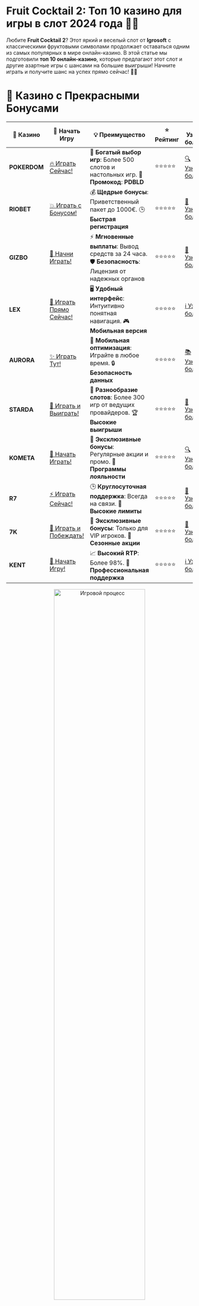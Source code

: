 # **Fruit Cocktail 2: Топ 10 казино для игры в слот 2024 года 🍒🍊**

Любите **Fruit Cocktail 2**? Этот яркий и веселый слот от **Igrosoft** с классическими фруктовыми символами продолжает оставаться одним из самых популярных в мире онлайн-казино. В этой статье мы подготовили **топ 10 онлайн-казино**, которые предлагают этот слот и другие азартные игры с шансами на большие выигрыши! Начните играть и получите шанс на успех прямо сейчас! 🎰💥

# 🌟 Казино с Прекрасными Бонусами

| 🎲 **Казино** | 🔗 **Начать Игру** | 💡 **Преимущество** | ⭐ **Рейтинг** | 🔗 **Узнать больше** | 🆕 **Новая информация** |
|--------------|---------------------|---------------------|----------------|----------------------|-------------------------|
| **POKERDOM**  | [🔥 Играть Сейчас!](https://brandplay.link/4k77v2yx) | 🎉 **Богатый выбор игр**: Более 500 слотов и настольных игр. 🎁 **Промокод**: **PDBLD** | ⭐⭐⭐⭐⭐ | [🔍 Узнать больше](https://brandplay.link/4k77v2yx) | 🏆 **Победители турниров** получают эксклюзивные подарки! |
| **RIOBET**    | [💥 Играть с Бонусом!](https://brandplay.link/7xBLTPyj) | 💰 **Щедрые бонусы**: Приветственный пакет до 1000€. 🕒 **Быстрая регистрация** | ⭐⭐⭐⭐⭐ | [📖 Узнать больше](https://brandplay.link/7xBLTPyj) | 💬 **Поддержка 24/7** для комфортной игры в любое время! |
| **GIZBO**     | [🚀 Начни Играть!](https://brandplay.link/bprXw4YV) | ⚡ **Мгновенные выплаты**: Вывод средств за 24 часа. 🛡️ **Безопасность**: Лицензия от надежных органов | ⭐⭐⭐⭐⭐ | [📝 Узнать больше](https://brandplay.link/bprXw4YV) | 🔒 **SSL-шифрование** для максимальной безопасности данных игроков. |
| **LEX**       | [💎 Играть Прямо Сейчас!](https://brandplay.link/zW4hdDFV) | 🖥️ **Удобный интерфейс**: Интуитивно понятная навигация. 🎮 **Мобильная версия** | ⭐⭐⭐⭐⭐ | [ℹ️ Узнать больше](https://brandplay.link/zW4hdDFV) | 📱 **Поддержка всех мобильных устройств** для удобства игры в любом месте. |
| **AURORA**    | [✨ Играть Тут!](https://10trafic-stat2.com/click/668546556bcc6313411604bd/6766/13032/subaccount) | 📱 **Мобильная оптимизация**: Играйте в любое время. 🔒 **Безопасность данных** | ⭐⭐⭐⭐⭐ | [📚 Узнать больше](https://10trafic-stat2.com/click/668546556bcc6313411604bd/6766/13032/subaccount) | 🌍 **Международная лицензия** на деятельность в разных странах. |
| **STARDА**    | [🎉 Играть и Выиграть!](https://brandplay.link/fB7xwRFL) | 🎰 **Разнообразие слотов**: Более 300 игр от ведущих провайдеров. 🏆 **Высокие выигрыши** | ⭐⭐⭐⭐⭐ | [🔎 Узнать больше](https://brandplay.link/fB7xwRFL) | 🎉 **Ежемесячные турниры** с крупными призами! |
| **KOMETA**    | [🎁 Начать Играть!](https://brandplay.link/8ZymQJV8) | 🎁 **Эксклюзивные бонусы**: Регулярные акции и промо. 🔄 **Программы лояльности** | ⭐⭐⭐⭐⭐ | [🔍 Узнать больше](https://brandplay.link/8ZymQJV8) | 🌟 **Персонализированные предложения** для долгосрочных игроков. |
| **R7**        | [⚡ Играть Сейчас!](https://brandplay.link/bMd3Yjsw) | 🕒 **Круглосуточная поддержка**: Всегда на связи. 💸 **Высокие лимиты** | ⭐⭐⭐⭐⭐ | [📖 Узнать больше](https://brandplay.link/bMd3Yjsw) | 🎯 **Рейтинг игроков** для лучших участников. |
| **7K**        | [🎯 Играть и Побеждать!](https://brandplay.link/BvQyFShp) | 🌟 **Эксклюзивные бонусы**: Только для VIP игроков. 🎉 **Сезонные акции** | ⭐⭐⭐⭐⭐ | [📝 Узнать больше](https://brandplay.link/BvQyFShp) | 🥇 **Особые привилегии** для постоянных игроков. |
| **KENT**      | [🔑 Начать Игру!](https://brandplay.link/Fv2WP3js) | 📈 **Высокий RTP**: Более 98%. 💼 **Профессиональная поддержка** | ⭐⭐⭐⭐⭐ | [ℹ️ Узнать больше](https://brandplay.link/Fv2WP3js) | 💬 **Поддержка на нескольких языках** для удобства игроков. |

<div align="center"> <img src="https://i.pinimg.com/originals/1d/b3/25/1db325483acbe642c6d4e6fdd73a4988.gif" alt="Игровой процесс" width="70%"> </div>
---

# 🚀 Быстрые Выигрыши и Поддержка

| 🎲 **Казино** | 🔗 **Начать Игру** | 💡 **Преимущество** | ⭐ **Рейтинг** | 🔗 **Узнать больше** | 🆕 **Новая информация** |
|--------------|---------------------|---------------------|----------------|----------------------|-------------------------|
| **GAMA**      | [🎯 Играть Прямо Сейчас!](https://brandplay.link/j6NMKsDz) | 🔍 **Интуитивный интерфейс**: Легкость использования. 🏅 **Престижные турниры** | ⭐⭐⭐⭐☆ | [🔎 Узнать больше](https://brandplay.link/j6NMKsDz) | 🏆 **Турниры с большими призами** каждый месяц. |
| **ONION**     | [💥 Играть и Выигрывать!](https://brandplay.link/zBGRVpQ9) | 🤑 **Низкие ставки**: Идеально для начинающих. 🔄 **Быстрые выводы** | ⭐⭐⭐⭐☆ | [🔍 Узнать больше](https://brandplay.link/zBGRVpQ9) | 🎮 **Казино для новичков** с простыми правилами. |
| **ЧЕМПИОН**   | [🏅 Играть в Турнире!](https://temon-gter.cfd/go/lRq?p80412p304504pcc44t17455) | 🏅 **Лояльная программа**: Награды за активность. 🎁 **Ежемесячные бонусы** | ⭐⭐⭐⭐☆ | [📖 Узнать больше](https://temon-gter.cfd/go/lRq?p80412p304504pcc44t17455) | 🥇 **Турниры и лояльность** — каждый шаг вознаграждается. |
| **VAVADA**    | [🚀 Играть Без Ожидания!](https://vavadapartner.pro/?promo=ea5c9275-6854-4505-94fc-95ab18221945-linkb2) | 🚀 **Быстрая регистрация**: Начните играть мгновенно. 🔐 **Безопасные транзакции** | ⭐⭐⭐⭐☆ | [📝 Узнать больше](https://vavadapartner.pro/?promo=ea5c9275-6854-4505-94fc-95ab18221945-linkb2) | 🏆 **Программа для новых игроков** с бонусами за регистрацию. |
| **FRIENDS**   | [🎉 Играть и Развлекаться!](https://gofriends.mba/linkb2) | 🤝 **Социальные игры**: Играйте с друзьями. 🌐 **Мультиплатформенность** | ⭐⭐⭐⭐☆ | [ℹ️ Узнать больше](https://gofriends.mba/linkb2) | 🎮 **Играйте с друзьями** и зарабатывайте бонусы за совместные действия. |
| **1WIN**      | [⚡ Играть и Выигрывать!](https://brandplay.link/smXVpBbG) | 🏆 **Спортивные ставки**: Широкий выбор видов спорта. 💵 **Высокие коэффициенты** | ⭐⭐⭐⭐☆ | [📚 Узнать больше](https://brandplay.link/smXVpBbG) | ⚽ **Бонусы на спортивные ставки** для активных игроков. |
| **DRIP**      | [💥 Играть Сразу!](https://drp-ircp01.com/c07e6a3db) | 🌐 **Инновационные игры**: Новейшие игровые технологии. 🛡️ **Высокая безопасность** | ⭐⭐⭐⭐☆ | [🔎 Узнать больше](https://drp-ircp01.com/c07e6a3db) | 🔧 **Инновационные функции** для удобства игры. |
| **JOYCASINO** | [🎰 Играть И Побеждать!](https://rpc30.call2me.pro/?/ru/registration?apkpop=0&partner=p24970p3291217pc98f) | 🎁 **Приятные бонусы**: Ежедневные акции и подарки. 🕹️ **Разнообразие игр** | ⭐⭐⭐⭐☆ | [🔍 Узнать больше](https://rpc30.call2me.pro/?/ru/registration?apkpop=0&partner=p24970p3291217pc98f) | 🎉 **Щедрые фриспины** для новых игроков. |
| **PLAYFORTUNA** | [🔥 Играть С Бонусом!](https://fortunapromo.net/alt/playfortuna/registration?0dc4a9362a71feb7e3f165fb8e766f70) | 🎉 **Регулярные акции**: Бонусы, фриспины и многое другое. 🏅 **Турниры** | ⭐⭐⭐⭐☆ | [📚 Узнать больше](https://fortunapromo.net/alt/playfortuna/registration?0dc4a9362a71feb7e3f165fb8e766f70) | 🎯 **Выгодные предложения** на популярные игры. |
| **SYKAA**     | [💸 Играть Сейчас!](https://s-two-way.com/?source=linkb2&pid=30697) | 💸 **Доступные ставки**: Идеально для новичков. 🎁 **Щедрые бонусы** | ⭐⭐⭐⭐☆ | [🔍 Узнать больше](https://s-two-way.com/?source=linkb2&pid=30697) | 💥 **Акции с большими бонусами** для новичков и опытных игроков. |

<div align="center"> <img src="https://schaeffers-cdn.s3.amazonaws.com/images/default-source/schaeffers-cdn-images/default-images/sectors/bigstock-casino-gambling-concept-with-f-369012793.jpg?sfvrsn=493ad806_4" alt="Игровой процесс" width="70%"> </div>
---

# 💸 Казино с Привлекательными Программами Лояльности

| 🎲 **Казино** | 🔗 **Начать Игру** | 💡 **Преимущество** | ⭐ **Рейтинг** | 🔗 **Узнать больше** | 🆕 **Новая информация** |
|--------------|---------------------|---------------------|----------------|----------------------|-------------------------|
| **KOMETA**    | [🎯 Начни Играть!](https://brandplay.link/8ZymQJV8) | 🎁 **Эксклюзивные бонусы**: Регулярные акции и промо. 🔄 **Программы лояльности** | ⭐⭐⭐⭐⭐ | [🔍 Узнать больше](https://brandplay.link/8ZymQJV8) | 🌟 **Персонализированные предложения** для долгосрочных игроков. |
| **1Xslots**   | [🏅 Играть Прямо Сейчас!](https://brandplay.link/hSB1khtr) | 🎉 **Множество акций**: Еженедельные бонусы и турниры. 🛡️ **Безопасность** | ⭐⭐⭐⭐⭐ | [📚 Узнать больше](https://brandplay.link/hSB1khtr) | 🏅 **Награды за активность**: участники программы лояльности получают специальные привилегии. |
| **R7**        | [🚀 Играть Сейчас!](https://brandplay.link/bMd3Yjsw) | 🕒 **Круглосуточная поддержка**: Всегда на связи. 💸 **Высокие лимиты** | ⭐⭐⭐⭐⭐ | [📖 Узнать больше](https://brandplay.link/bMd3Yjsw) | 💬 **VIP-поддержка** для постоянных игроков с приоритетом. |

<div align="center"> <img src="https://i.pinimg.com/originals/1d/b3/25/1db325483acbe642c6d4e6fdd73a4988.gif" alt="Игровой процесс" width="70%"> </div>
---

---

## **1. POKERDOM – Играйте в Fruit Cocktail 2 с лучшими бонусами! 🃏💰**

**POKERDOM** — это казино, которое предлагает множество игр, включая **Fruit Cocktail 2**. Здесь вас ждут не только захватывающие слоты, но и щедрые бонусы, которые помогут вам увеличить шансы на выигрыши. Наслаждайтесь игрой и получите шанс на выигрыш в этом популярном слоте! 🎰🍒

### Преимущества:
- **Fruit Cocktail 2** и другие популярные слоты.
- Щедрые бонусы для новых игроков.
- Простой интерфейс и быстрые выплаты.

---

## **2. RIOBET – Играйте в Fruit Cocktail 2 с шансами на большой выигрыш! 🎯🍉**

**RIOBET** предлагает отличные условия для игры в **Fruit Cocktail 2**. С этим казино вы получите доступ к классическому слоту и возможности выиграть реальные деньги. Пройдите регистрацию, получите бонус и начните играть прямо сейчас! 💥🍇

### Преимущества:
- Простой процесс регистрации.
- **Fruit Cocktail 2** и другие слоты с высокими выплатами.
- Множество акций и бонусов для игроков.

---

## **3. GIZBO – Играйте в Fruit Cocktail 2 и получайте бонусы! 🍊💸**

**GIZBO** позволяет вам наслаждаться любимым слотом **Fruit Cocktail 2** и другими играми с шансами на крупный выигрыш. Платформа предлагает привлекательные бонусы и акции для новичков и постоянных игроков. 🍓🎰

### Преимущества:
- Играйте в **Fruit Cocktail 2** с бонусами.
- Легкая регистрация и быстрые выплаты.
- Регулярные акции и бонусные предложения.

---

## **4. LEX – Играй в Fruit Cocktail 2 и получай удовольствие! 🍒🎰**

**LEX** предлагает игрокам сыграть в любимый **Fruit Cocktail 2** и другие слоты от **Igrosoft** с шансами на большие выигрыши. Используйте бонусы и акции для увеличения своих шансов! 🍉💥

### Преимущества:
- **Fruit Cocktail 2** с бонусами.
- Множество акций для новых игроков.
- Удобный интерфейс и быстрые выплаты.

---

## **5. AURORA – Играйте в Fruit Cocktail 2 и выигрывайте! 💎🍇**

**AURORA** предоставляет игрокам возможность играть в **Fruit Cocktail 2** и другие популярные слоты с шансами на крупные выигрыши. Казино предлагает отличные бонусы, которые помогут увеличить ваши шансы на успех. 🍒🎯

### Преимущества:
- **Fruit Cocktail 2** и другие слоты с большими выплатами.
- Простой и удобный интерфейс.
- Регулярные бонусы для постоянных игроков.

---

## **6. STarda – Играйте в Fruit Cocktail 2 и получайте бонусы! 🍓💸**

**STarda** — это онлайн-казино, где вы можете играть в **Fruit Cocktail 2** и получать отличные бонусы для увеличения шансов на выигрыш. Наслаждайтесь игрой и шансами на большие призы! 🎰🍒

### Преимущества:
- Простой процесс регистрации и пополнения счета.
- Множество слотов, включая **Fruit Cocktail 2**.
- Быстрые выплаты и множество акций.

---

## **7. KOMETA – Играй в Fruit Cocktail 2 с бонусами! 🍉🎰**

**KOMETA** предлагает игрокам доступ к **Fruit Cocktail 2** и другим слотам с высокими выплатами. Пройдите регистрацию, получите бонус и начните наслаждаться игрой на классическом слоте! 🍊💥

### Преимущества:
- **Fruit Cocktail 2** и другие слоты.
- Простой интерфейс и быстрые выплаты.
- Множество бонусов и акций.

---

## **8. R7 – Получите шанс на крупный выигрыш в Fruit Cocktail 2! 🍓🎯**

**R7** приветствует новых игроков бонусами и возможностью играть в **Fruit Cocktail 2**. Откройте для себя классический слот с шансами на большие выигрыши прямо сейчас! 🎰🍇

### Преимущества:
- Играйте в **Fruit Cocktail 2** с бонусами.
- Легкая регистрация и простота в пополнении счета.
- Множество акций и бонусов для игроков.

---

## **9. 7K – Играйте в Fruit Cocktail 2 и получайте бонусы! 🍒💸**

**7K** предлагает возможность играть в **Fruit Cocktail 2** с шансами на крупные выигрыши. Используйте бонусы и начинайте выигрывать, наслаждаясь классической игрой с фруктовыми символами. 🍊🎰

### Преимущества:
- Бонусы и акции для новых игроков.
- **Fruit Cocktail 2** с возможностью крупных выигрышей.
- Простой и удобный интерфейс.

---

## **10. KENT – Играйте в Fruit Cocktail 2 и выигрывайте реальные деньги! 🍇🎯**

**KENT** завершает наш список лучших казино для игры в **Fruit Cocktail 2**. Здесь вас ждут бонусы, простая регистрация и большие возможности для выигрыша! 🍒💥

### Преимущества:
- **Fruit Cocktail 2** и другие слоты от **Igrosoft**.
- Удобная платформа и быстрые выплаты.
- Регулярные бонусные предложения.

---

## **Как выбрать онлайн-казино для игры в Fruit Cocktail 2?**

При выборе казино для игры в **Fruit Cocktail 2** обратите внимание на следующие моменты:
1. **Лицензия и безопасность** — выберите казино с лицензией, чтобы гарантировать безопасность своих транзакций.
2. **Бонусы и акции** — выберите платформу с выгодными бонусами для новых игроков и постоянных пользователей.
3. **Методы оплаты** — убедитесь, что казино предлагает удобные и безопасные способы пополнения и вывода средств.
4. **Ассортимент игр** — проверьте, чтобы казино предлагало **Fruit Cocktail 2** и другие популярные игры.

---

## **Заключение**

**Fruit Cocktail 2** — это один из самых популярных слотов от **Igrosoft**, который продолжает привлекать игроков с захватывающим игровым процессом и шансами на крупные выигрыши. В нашем списке **топ 10 казино** для игры в **Fruit Cocktail 2** вы найдете лучшие платформы с бонусами и возможностями для выигрышей. Начните играть прямо сейчас и получите шанс на огромные призы! 🍀🎰💸
